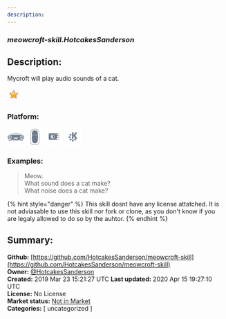 ```yaml
---
description: 
---
```


### _meowcroft-skill.HotcakesSanderson_  
## Description:  
Mycroft will play audio sounds of a cat.  
  
![](../.gitbook/assets/star.png)  
  
### Platform:  
 ![Mark I](../.gitbook/assets/mark-1-icon.png)  ![Mark II](../.gitbook/assets/mark-2-icon.png)  ![Picroft](../.gitbook/assets/picroft-icon.png)  ![plasmoid](../.gitbook/assets/kde.png)   
### Examples:  
> Meow.  
> What sound does a cat make?  
> What noise does a cat make?  
  
{% hint style="danger" %}
This skill dosnt have any license attatched. It is not adviasable to use this skill nor fork or clone, as you don't know if you are legaly allowed to do so by the auhtor.
{% endhint %}
  
## Summary:  
**Github:** [https://github.com/HotcakesSanderson/meowcroft-skill](https://github.com/HotcakesSanderson/meowcroft-skill)  
**Owner:** [@HotcakesSanderson](https://github.com/HotcakesSanderson)  
**Created:** 2019 Mar 23 15:21:27 UTC  **Last updated:** 2020 Apr 15 19:27:10 UTC  
**License:** No License  
**Market status:** [Not in Market](https://market.mycroft.ai/skill/)  
**Categories:** [ uncategorized ]   
